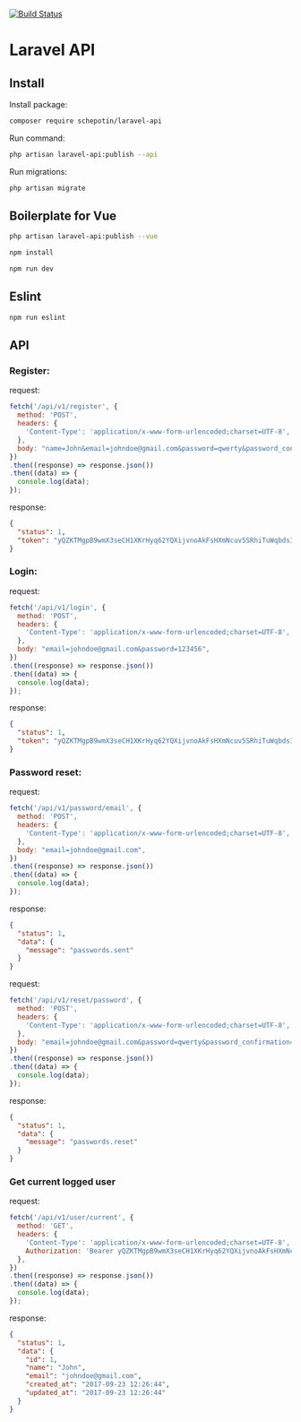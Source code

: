 [![Build Status](https://travis-ci.org/Schepotin/laravel-api.svg?branch=master)](https://travis-ci.org/Schepotin/laravel-api)

# Laravel API

## Install

Install package:

```bash
composer require schepotin/laravel-api
```

Run command:

```bash
php artisan laravel-api:publish --api
```

Run migrations:

```bash
php artisan migrate
```

## Boilerplate for Vue

```bash
php artisan laravel-api:publish --vue
```

```bash
npm install
```

```bash
npm run dev
```

## Eslint

```bash
npm run eslint
```

## API

### Register:

request:

```javascript
fetch('/api/v1/register', {
  method: 'POST',
  headers: {
    'Content-Type': 'application/x-www-form-urlencoded;charset=UTF-8',
  },
  body: "name=John&email=johndoe@gmail.com&password=qwerty&password_confirmation=qwerty",
})
.then((response) => response.json())
.then((data) => {
  console.log(data);
});
```

response:

```json
{
  "status": 1,
  "token": "yQZKTMgpB9wmX3seCH1XKrHyq62YQXijvnoAkFsHXmNcuv5SRhiTuWqbdsIP"
}
```

### Login:

request:

```javascript
fetch('/api/v1/login', {
  method: 'POST',
  headers: {
    'Content-Type': 'application/x-www-form-urlencoded;charset=UTF-8',
  },
  body: "email=johndoe@gmail.com&password=123456",
})
.then((response) => response.json())
.then((data) => {
  console.log(data);
});
```

response:

```json
{
  "status": 1,
  "token": "yQZKTMgpB9wmX3seCH1XKrHyq62YQXijvnoAkFsHXmNcuv5SRhiTuWqbdsIP"
}
```

### Password reset:

request:

```javascript
fetch('/api/v1/password/email', {
  method: 'POST',
  headers: {
    'Content-Type': 'application/x-www-form-urlencoded;charset=UTF-8',
  },
  body: "email=johndoe@gmail.com",
})
.then((response) => response.json())
.then((data) => {
  console.log(data);
});
```

response:

```json
{
  "status": 1,
  "data": {
    "message": "passwords.sent"
  }
}
```

request:

```javascript
fetch('/api/v1/reset/password', {
  method: 'POST',
  headers: {
    'Content-Type': 'application/x-www-form-urlencoded;charset=UTF-8',
  },
  body: "email=johndoe@gmail.com&password=qwerty&password_confirmation=qwerty&token=2b8db1c9655ed1dcf1752867b652774e48e890e2709daa992f271df5d787a8ce",
})
.then((response) => response.json())
.then((data) => {
  console.log(data);
});
```

response:

```json
{
  "status": 1,
  "data": {
    "message": "passwords.reset"
  }
}
```

### Get current logged user

request:

```javascript
fetch('/api/v1/user/current', {
  method: 'GET',
  headers: {
    'Content-Type': 'application/x-www-form-urlencoded;charset=UTF-8',
    Authorization: 'Bearer yQZKTMgpB9wmX3seCH1XKrHyq62YQXijvnoAkFsHXmNcuv5SRhiTuWqbdsIP',
  },
})
.then((response) => response.json())
.then((data) => {
  console.log(data);
});
```

response:

```json
{
  "status": 1,
  "data": {
    "id": 1,
    "name": "John",
    "email": "johndoe@gmail.com",
    "created_at": "2017-09-23 12:26:44",
    "updated_at": "2017-09-23 12:26:44"
  }
}
```

